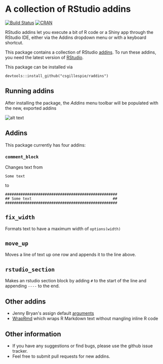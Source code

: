 # A collection of RStudio addins
[![Build Status](https://travis-ci.org/csgillespie/raddins.png?branch=master)](https://travis-ci.org/csgillespie/raddins) 
[![CRAN](http://www.r-pkg.org/badges/version/raddins)](http://cran.rstudio.com/package=raddins)

RStudio addins let you execute a bit of R code or a Shiny app through the RStudio IDE,
either via the Addins dropdown menu or with a keyboard shortcut. 

This package contains a collection of RStudio
[addins](https://rstudio.github.io/rstudioaddins/). To run these addins, you need the
latest version of [RStudio](https://www.rstudio.com/). 

This package can be installed via
```
devtools::install_github("csgillespie/raddins")
```

## Running addins

After installing the package, the _Addins_ menu toolbar will be populated with the 
new, exported addins

![alt text](https://raw.github.com/csgillespie/raddins/master/images/screenshot.png)


## Addins

This package currently has four addins:

### `comment_block`

Changes text from

```
Some text
```

to
```
###################################################
## Some text                                     ##
###################################################
```

## `fix_width`

Formats text to have a maximum width of `options(width)`

## `move_up`

Moves a line of text up one row and appends it to the line above.

## `rstudio_section`

Makes an rstudio section block by adding `#` to the start of the line and 
appending `----` to the end.

## Other addins

  * Jenny Bryan's assign default [arguments](https://github.com/jennybc/jadd)
  * [WrapRmd](https://github.com/tjmahr/WrapRmd) which wraps R Markdown 
  text without mangling inline R code

## Other information

 * If you have any suggestions or find bugs, please use the github issue tracker.
 * Feel free to submit pull requests for new addins.
